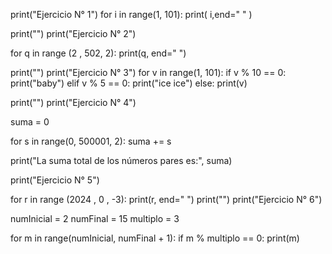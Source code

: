 print("Ejercicio N° 1")
for i in range(1, 101):
    print( i,end=" " )


print("")
print("Ejercicio N° 2")

for q in range (2 , 502, 2):
    print(q, end=" ")

print("")
print("Ejercicio N° 3")
for v in range(1, 101):
    if v % 10 == 0:
        print("baby")
    elif v % 5 == 0:
        print("ice ice")
    else:
        print(v)

print("")
print("Ejercicio N° 4")

suma = 0

for s in range(0, 500001, 2):
    suma += s

print("La suma total de los números pares es:", suma)

print("Ejercicio N° 5")


for r in range (2024 , 0 , -3):
    print(r, end=" ")
print("")
print("Ejercicio N° 6")

numInicial = 2
numFinal = 15
multiplo = 3

for m in range(numInicial, numFinal + 1):
    if m % multiplo == 0:
        print(m)
